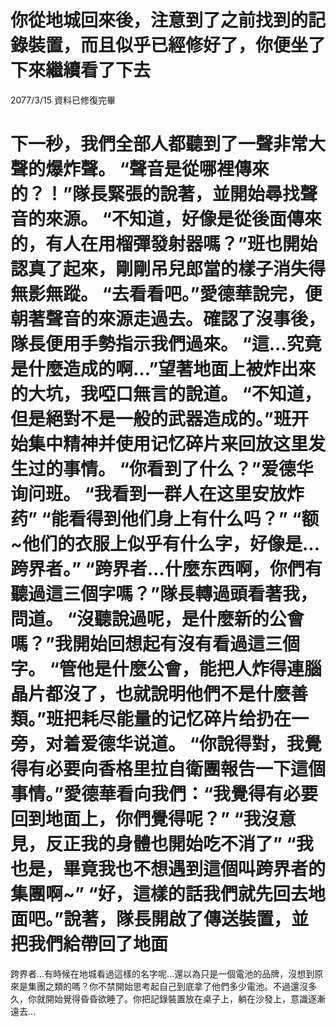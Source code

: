 你從地城回來後，注意到了之前找到的記錄裝置，而且似乎已經修好了，你便坐了下來繼續看了下去
============================================================================================================================================================================================================
2077/3/15
資料已修復完畢

下一秒，我們全部人都聽到了一聲非常大聲的爆炸聲。
“聲音是從哪裡傳來的？！”隊長緊張的說著，並開始尋找聲音的來源。
“不知道，好像是從後面傳來的，有人在用榴彈發射器嗎？”班也開始認真了起來，剛剛吊兒郎當的樣子消失得無影無蹤。
“去看看吧。”愛德華說完，便朝著聲音的來源走過去。確認了沒事後，隊長便用手勢指示我們過來。
“這...究竟是什麼造成的啊...”望著地面上被炸出來的大坑，我啞口無言的說道。
“不知道，但是絕對不是一般的武器造成的。”班开始集中精神并使用记忆碎片来回放这里发生过的事情。
“你看到了什么？”爱德华询问班。
“我看到一群人在这里安放炸药”
“能看得到他们身上有什么吗？”
“额~他们的衣服上似乎有什么字，好像是...跨界者。”
“跨界者...什麼东西啊，你們有聽過這三個字嗎？”隊長轉過頭看著我，問道。
“沒聽說過呢，是什麼新的公會嗎？”我開始回想起有沒有看過這三個字。
“管他是什麼公會，能把人炸得連腦晶片都沒了，也就說明他們不是什麼善類。”班把耗尽能量的记忆碎片给扔在一旁，对着爱德华说道。
“你說得對，我覺得有必要向香格里拉自衛團報告一下這個事情。”愛德華看向我們：“我覺得有必要回到地面上，你們覺得呢？”
“我沒意見，反正我的身體也開始吃不消了”
“我也是，畢竟我也不想遇到這個叫跨界者的集團啊~”
“好，這樣的話我們就先回去地面吧。”說著，隊長開啟了傳送裝置，並把我們給帶回了地面
============================================================================================================================================================================================================
跨界者...有時候在地城看過這樣的名字呢...還以為只是一個電池的品牌，沒想到原來是集團之類的嗎？你不禁開始思考起自己到底拿了他們多少電池。不過還沒多久，你就開始覺得昏昏欲睡了。你把記錄裝置放在桌子上，躺在沙發上，意識逐漸遠去...
